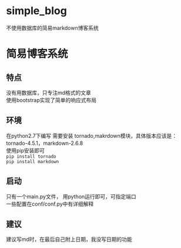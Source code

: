 # simple_blog
不使用数据库的简易markdown博客系统  

# 简易博客系统  

## 特点  
没有用数据库，只专注md格式的文章  
使用bootstrap实现了简单的响应式布局  

## 环境  
在python2.7下编写
需要安装 tornado,makrdown模块，具体版本应该是：tornado-4.5.1，markdown-2.6.8  
使用pip安装即可  
`pip install tornado`  
`pip install markdown`  


## 启动  
只有一个main.py文件， 用python运行即可，可指定端口  
一些配置在conf/conf.py中有详细解释  

## 建议  
建议写md时，在最后自己附上日期，我没写日期的功能
